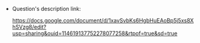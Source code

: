 + Question's description link:

    https://docs.google.com/document/d/1xavSvbKs6HgbHuEAoBp5j5xs8XhSVzg8/edit?usp=sharing&ouid=114619137752278077258&rtpof=true&sd=true
